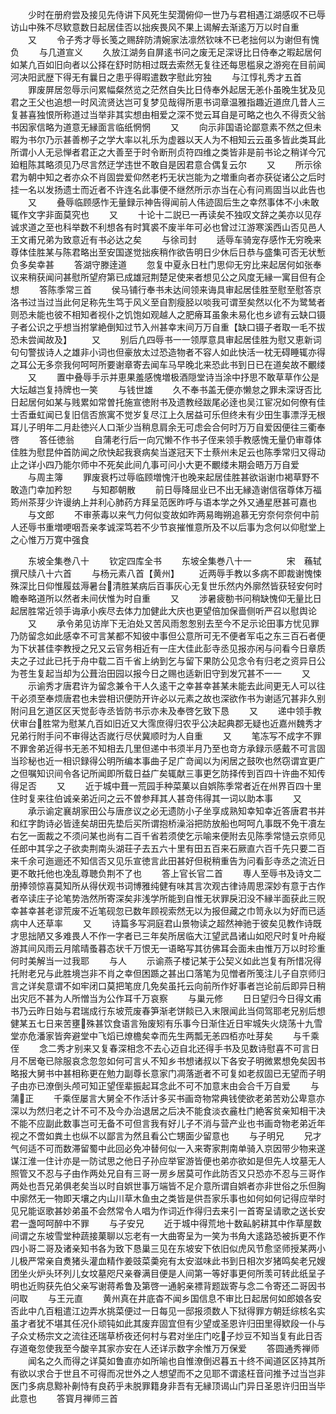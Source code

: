 <!-- { "loadSidebar": true } -->
　　少时在册府尝及接见先侍讲下风死生契濶俯仰一世乃与君相遇江湖感叹不已辱访山中殊不尽欵意数日起居佳否以拙疾畏风不果上谒解去渐逺万万以时自重
　　又
　　令子秀才辱长笺之赐辞防清婉家法凛然钦味不已老拙何以为谢但有愧负
　　与几道宣义
　　久放江湖务自屏逺书问之废无足深讶比日侍奉之暇起居何如某凢百如旧向者以公择在舒时防相过既去索然无复往还每思槛泉之游宛在目前闻河决阳武歴下得无有曩日之患乎得暇遣数字慰此穷独
　　与江惇礼秀才五首
　　罪废屏居忽辱示问累幅粲然览之茫然自失比日侍奉外起居无恙仆虽晚生犹及见君之王父也追想一时风流贤达岂可复梦见哉得所恵书词章温雅指趣近道庶几昔人三复甚喜独恨所称道过当举非其实想由相爱之深不觉云耳自是可略之也久不得贡父翁书因家信略为道意无縁面言临纸惘惘
　　又
　　向示非国语论鄙意素不然之但未暇为书尔乃示甚善栁子之学大率以礼乐为虚器以天人为不相知云云虽多皆此类耳此所谓小人无忌惮者君正之大善至于时令断刑贞符四维之类皆非是前书论之稍详今冗廹粗陈其略须见乃尽言然迂学违世不敢自是因君意合偶复云尔
　　又
　　所示徐君为朝中知之者亦众不肖固尝爱仰然老朽无状岂能为之増重向者亦获従诸公之后时挂一名以发扬遗士而近者不许连名此事便不继然所示亦当在心有问焉固当以此告也
　　又
　　叠辱临顾感怍无量録示神告得闻前人伟迹固后生之幸然事体不小未敢辄作文字非面莫究也
　　又
　　十论十二説已一再读矣不独叹文辞之美亦以见存诚求道之至也科举数不利想各有时箕裘不废半年可必也曾过江游寒溪西山否见邑人王文甫兄弟为致意近有书必达之矣
　　与徐司封
　　适辱车骑宠存感怍无穷晚来尊体佳胜某与陈君略出至安国遂觉拙疾稍作欲告明日少休后日恭与盛集可否无状慙负多矣幸甚
　　答湖守滕逹道
　　忽复中夏永日杜门思仰无穷比来起居何如张奉议来稍获闻问甚慰所望府第已成雄冠荆楚足使来者想见公之风度无縁一寓目但有企想
　　答陈季常三首
　　侯马铺行奉书未达间领来诲具审起居佳胜至慰至慰答京洛书过当过当此何足称先生笃于风义至自割瘦胫以啖我可谓至矣然以化不为鹭鸶者则恐未能也彼不相知者视仆之饥饱如观越人之肥瘠耳虽象未易化也乡谚有云缺口镊子者公识之乎想当拊掌絶倒知过节入州甚幸末间万万自重【缺口镊子者取一毛不拔恐未尝闻故及】
　　又
　　别后凢四辱书一一领厚意具审起居佳胜为慰又恵新词句句警拔诗人之雄非小词也但豪放太过恐造物者不容人如此快活一枕无碍睡辄亦得之耳公无多奈我何呵呵所要谢章寄去闻车马早晚北来恐此书到日已在道矣故不覼缕
　　又
　　置中叠辱手示并恵果羞感愧増极酒隠堂诗当涂中抒思不敢草草作公是大坛越岂复持牌也一笑
　　与钱世雄
　　久不奉书盖无便亦懒怠之罪未深讶否比日起居何如某与贱累如常曽托施宣徳附书及遗教经跋尾必逹也吴江宦况如何僚有佳士否垂虹闻已复旧信否旅寓不觉岁复尽江上久居益可乐但终未有少田生事漂浮无根耳儿子明年二月赴徳兴人口渐少当稍息肩余无可虑会合何时万万自爱因便往三衢奉啓
　　答任徳翁
　　自蒲老行后一向冗懒不作书子侄来领手教感愧无量仍审尊体佳胜为慰昆仲首防闻之欣快起我衰病矣当遂冠天下士蔡州未足云也陈季常归又得动止之详小四乃能尔师中不死矣此间凢事可问小大更不覼缕未期会晤万万自爱
　　与周主簿
　　罪废衰朽过辱临顾増愧汗也晚来起居佳胜甚欲诣谢巾褐草野不敢造门幸加矜恕
　　与知郡朝散
　　前日辱降屈业已不出无縁造谢信宿尊体万福筠州茶芽少许谩纳上并利心肺药方拜呈范医昨呼与语本学之外又通星厯甚可嘉也
　　与文郎
　　不审荼毒以来气力何似变故如昨两易晦朔追慕无穷奈何奈何中前人还辱书重増哽咽吾亲孝诚深笃若不少节哀摧惟意所及不以后事为念何以仰慰堂上之心惟万万寛中强食





　　东坡全集巻八十
　　钦定四库全书
　　东坡全集巻八十一　　　　宋　蘓轼　撰尺牍八十六首
　　与杨元素八首【黄州】
　　近两辱手教以多病不即裁谢愧悚殊深比日仰惟履兹溽暑台清胜某病后百事灰心无复世乐然内外廓然皆获轻安何时瞻奉略道所以然者未间伏惟为时自重
　　又
　　涉暑疲勌书问稍缺愧仰无量比日起居胜常近领手诲承小疾尽去体力加健此大庆也更望倍加保啬侧听严召以慰舆论
　　又
　　承令弟见访岸下无泊处又苦风雨怱怱别去至今不足示论田事方忧见罪乃防留念如此感幸不可言某都不知彼中事但公意所可无不便者军屯之东三百石者便为下状甚佳李教授之兄又云官务相近有一庄大佳此彭寺丞见报亦闲与问看今日章质夫之子过此已托于舟中载二百千省上纳到乞与留下果防公见念令有归老之资异日公为苍生复起当却为公葺治田园以报今日之赐也适新旧守到发冗甚不一一
　　又
　　示谕秀才唐君许为留念兼令干人久逺干之幸甚幸甚某未能去此间更无人可以往干必须至奉烦唐君也未尝相识便防开许必以元素之故也深欲作书为谢适冗甚非久别附问且乞道区区天觉彭寺丞皆防书示亦未及奉啓乞致下恳
　　又
　　递中领手教伏审台胜常为慰某凢百如旧近又大霈庶得归农乎公决起典郡无疑也近嘉州魏秀才兄弟行附手问不审得达否嵗行尽伏冀顺时为人自重
　　又
　　笔冻写不成字不罪不罪舍弟近得书无恙不知相去几里但递中书须半月乃至也竒方承録示感戴不可言固当珍秘也近一相识録得公明所编本事曲子足广竒闻以为闲居之鼓吹也然窃谓宜更广之但嘱知识间令各记所闻即所载日益广矣辄献三事更乞防择传到百四十许曲不知传得足否
　　又
　　近于城中葺一荒园手种菜菓以自娯陈季常者近在州界百四十里住时复来往伯诚亲弟近问之云不曽参拜其人甚竒伟得其一词以助本事
　　又
　　承示谕定襄胡家田公与唐彦议之必无遗防小子坐享成熟知幸知幸近答唐君书并和红字韵诗必皆逹矣胡田先垫后买所谓抱桥澡浴把防放船也呵呵凢事既不免干凟左右乞一面裁之不须问某也尚有二百千省若须使乞示喻来便附去见陈季常慥云京师见任郎中其孚之子欲卖荆南头湖荘子去五六十里有田五百来石厥直六百千先只要二百来千余可迤逦还不知信否又见乐宣徳言此田甚好但税稍重告为问看彭寺丞之流近日更不敢托他也凂乱尊聴负荆不了也
　　答上官长官二首
　　専人至辱书及诗文二册捧领惊喜莫知所从得伏观书词博雅纯健有味其言次观古律诗周思深妙有意于古作者卒读庄子论笔势浩然所寄深矣非浅学所能到自惟无状罪戾汩没不縁半面获此三贶幸甚幸甚老谬荒废不近笔砚忽已数年顾视索然无以为报但藏之巾笥永以为好而已适病中人还草率
　　又
　　诗篇多写洞庭君山景物读之超然神驰于彼矣见教作诗既才思拙陋又多难畏人不作一字者已三年矣所居临大江望武昌诸山如咫尺时复叶舟縦游其间风雨云月隂晴蚤暮态状千万恨无一语略写其彷佛耳会面未由惟万万以时珍重何时美解当一过我耶
　　与人
　　示谕燕子楼记某于公契义如此岂复有所惜况得托附老兄与此胜境岂非不肖之幸但困踬之甚出口落笔为见憎者所笺注儿子自京师归言之详矣意谓不如牢闭口莫把笔庻几免矣虽托云向前所作好事者岂论前后即异日稍出灾厄不甚为人所憎当为公作耳千万哀察
　　与巢元修
　　日日望归今日得文甫书乃云昨日始与君瑞成行东坡荒废春笋渐老饼餤已入末限闻此当伺驾耶老兄别后想健某五七日来苦壅殊甚饮食语言殆废矧有乐事今日渐住近日牢城失火烧荡十九雪堂亦危潘家皆奔避堂中飞熖已燎檐矣幸而先生两瓢无恙四栢亦吐芽矣
　　与千乘侄
　　念二秀才别来又复春深相念不去心迈自北还得手书及见数诗慰喜不可言日月不居奄已除服哀念忽忽如何可言乆不知乡书想诸叔以下各安子明微累想免矣因书略报大舅书中甚相称更在勉力副尊长意家门凋落逝者不可复如老叔固已无望而子明子由亦已潦倒头颅可知正望侄辈振起耳念此不可不加意末由会合千万自爱
　　与蒲正
　　千乘侄屡言大舅全不作活计多买书画竒物常典钱使欲老弟苦劝公卑意亦深以为然归老之计不可不及今办治退居之后决不能食淡衣麄杜门絶客贫亲知相干决不能不应副此数事岂可无备不可但言我有好儿子不消与营产业也书画竒物老弟近年视之不啻如粪土也纵不以鄙言为然且看公亡甥面少留意也
　　与子明兄
　　兄才气何适不可而数滞留蜀中此回必免冲替何似一入来寄家荆南单骑入京因带少物来遂谋江淮一住计亦是一防试思之他日子孙应举宦游皆便也弟亦欲如是但先人坟墓无人照管又不忍与子由作两处兄自有三哥一房乡居莫可作此防否又只恐亦不忍与三哥作两处也吾兄弟俱老矣当以时自娯世事万端皆不足介意所谓自娯者亦非世俗之乐但胸中廓然无一物即天壤之内山川草木鱼虫之类皆是供吾家乐事也如何如何记得应举时见兄能讴歌甚妙弟虽不会然常令人唱为作词近作得归去来引一首寄呈请歌之送长安君一盏呵呵醉中不罪
　　与子安兄
　　近于城中得荒地十数畆躬耕其中作草屋数间谓之东坡雪堂种蔬接菓聊以忘老有一大曲寄呈为一笑为书角大逺路恐被拆更不作四小哥二哥及诸亲知书各为致下恳巢三见在东坡安下依旧似虎风节愈坚师授某两小儿极严常亲自煑猪头灌血精作姜豉菜羮宛有太安滋味此书到日相次岁猪鸣矣老兄嫂团坐火炉头环列儿女坟墓咫尺亲眷满目便是人间第一等好事更何所羡可转此纸呈子明也近购获先伯父亲写谢蒋希鲁及第啓一通躬亲褾背题跋寄与念二令寄还二哥因书问取
　　与王元直
　　黄州真在井底杳不闻乡国信息不审比日起居何如郎娘各安否此中凢百粗遣江边弄水挑菜便过一日每见一邸报须数人下狱得罪方朝廷综核名实虽才者犹不堪其任况仆顽钝如此其废弃固宜但有少望或圣恩许归田里得欵段一仆与子众丈杨宗文之流往还瑞草桥夜还何村与君对坐庄门吃子炒豆不知当复有此日否存道奄忽使我至今酸辛其家亦安在人还详示数字余惟万万保爱
　　答圆通秀禅师
　　闻名之久而得之详莫如鲁直亦如所喻也自惟潦倒迟暮五十终不闻道区区持其所有欲以求合于世且不可得而况世外之人想望而不之见耶不谓逺枉音问推予过当岂非医门多病息黥补劓恃有良药乎未脱罪籍身非吾有无縁顶谒山门异日圣恩许归田当毕此意也
　　答寳月禅师三首
